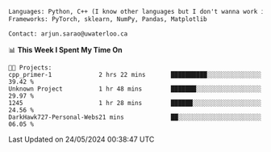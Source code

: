 ```txt
Languages: Python, C++ (I know other languages but I don't wanna work in em)
Frameworks: PyTorch, sklearn, NumPy, Pandas, Matplotlib

Contact: arjun.sarao@uwaterloo.ca
```

<!--START_SECTION:waka-->
📊 **This Week I Spent My Time On** 

```text
🐱‍💻 Projects: 
cpp_primer-1             2 hrs 22 mins       ██████████░░░░░░░░░░░░░░░   39.42 % 
Unknown Project          1 hr 48 mins        ███████░░░░░░░░░░░░░░░░░░   29.97 % 
1245                     1 hr 28 mins        ██████░░░░░░░░░░░░░░░░░░░   24.56 % 
DarkHawk727-Personal-Webs21 mins             ██░░░░░░░░░░░░░░░░░░░░░░░   06.05 % 
```


 Last Updated on 24/05/2024 00:38:47 UTC
<!--END_SECTION:waka-->
